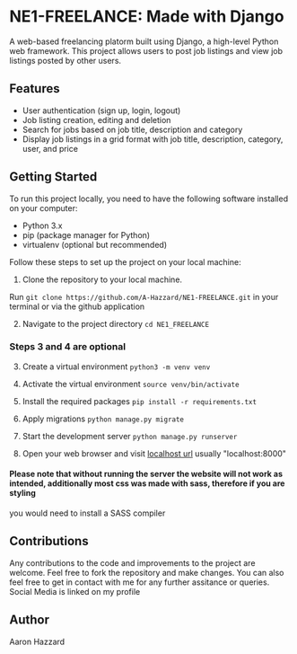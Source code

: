 # NE1-FREELANCE: Made with Django
A web-based freelancing platorm built using Django, a high-level Python web framework. This project allows users to post job listings and view job listings posted by other users.
## Features
- User authentication (sign up, login, logout)
- Job listing creation, editing and deletion
- Search for jobs based on job title, description and category
- Display job listings in a grid format with job title, description, category, user, and price
## Getting Started
To run this project locally, you need to have the following software installed on your computer:
- Python 3.x
- pip (package manager for Python)
- virtualenv (optional but recommended)

Follow these steps to set up the project on your local machine:
1. Clone the repository to your local machine.

Run ``` git clone https://github.com/A-Hazzard/NE1-FREELANCE.git ``` in your terminal or via the github application

2. Navigate to the project directory ``` cd NE1_FREELANCE ```
### Steps 3 and 4 are optional 
3. Create a virtual environment
``` python3 -m venv venv ```

4. Activate the virtual environment
``` source venv/bin/activate ```

5. Install the required packages
``` pip install -r requirements.txt ```

6. Apply migrations
``` python manage.py migrate ```

7. Start the development server 
```python manage.py runserver ```

8. Open your web browser and visit [localhost url](http://127.0.0.1:8000/) usually "localhost:8000"

#### Please note that without running the server the website will not work as intended, additionally most css was made with sass, therefore if you are styling
you would need to install a SASS compiler 

## Contributions
Any contributions to the code and improvements to the project are welcome. Feel free to fork the repository and make changes.
You can also feel free to get in contact with me for any further assitance or queries. Social Media is linked on my profile

## Author
Aaron Hazzard

